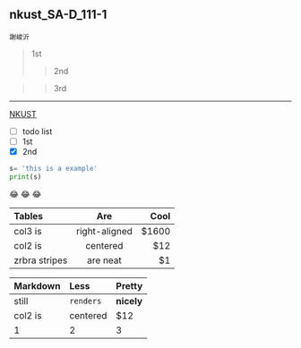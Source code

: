 ## nkust_SA-D_111-1 
`謝峻沂`
>1st
>>2nd

>>3rd
---

[NKUST](http://www.nkust.edu.tw)


- [ ] todo list
- [ ] 1st
- [x] 2nd

```python
s= 'this is a example'
print(s)
```
😂 😂 😂

|Tables  |Are  |Cool  |
|:-----|:---:|-------:|
|col3 is|right-aligned|$1600|
|col2 is|centered|$12|
|zrbra stripes|are neat|$1|

|**Markdown**  |**Less**  |**Pretty**  |
|:-----|:---|:-------|
|still|`renders`|**nicely**|
|col2 is|centered|$12|
|1|2|3|
